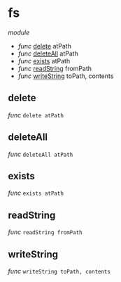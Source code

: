 # fs

_module_ 

- _func_ [delete](#delete) atPath
- _func_ [deleteAll](#deleteAll) atPath
- _func_ [exists](#exists) atPath
- _func_ [readString](#readString) fromPath
- _func_ [writeString](#writeString) toPath, contents

## delete

_func_ `delete atPath`


## deleteAll

_func_ `deleteAll atPath`


## exists

_func_ `exists atPath`


## readString

_func_ `readString fromPath`


## writeString

_func_ `writeString toPath, contents`


